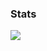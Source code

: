 ### Stats
<img src="https://github.com/tovDmitrij/keyboards/blob/main/docs/svg/db_physic_stats.svg" />